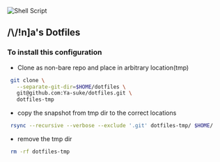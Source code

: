 ![Shell Script](https://img.shields.io/badge/shell_script-%23121011.svg?style=for-the-badge&logo=gnu-bash&logoColor=white)

## /\\/!n]a's Dotfiles

### To install this configuration

- Clone as non-bare repo and place in arbitrary location(tmp)
``` sh
 git clone \
   --separate-git-dir=$HOME/dotfiles \
   git@github.com:Ya-suke/dotfiles.git \
   dotfiles-tmp
```
- copy the snapshot from tmp dir to the correct locations
```sh
 rsync --recursive --verbose --exclude '.git' dotfiles-tmp/ $HOME/
```

- remove the tmp dir
```sh
 rm -rf dotfiles-tmp
```
